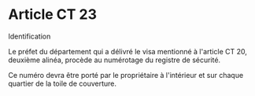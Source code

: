 # Article CT 23

Identification

Le préfet du département qui a délivré le visa mentionné à l'article CT 20, deuxième alinéa, procède au numérotage du registre de sécurité.

Ce numéro devra être porté par le propriétaire à l'intérieur et sur chaque quartier de la toile de couverture.
